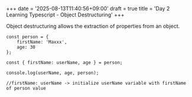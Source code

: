 +++
date = '2025-08-13T11:40:56+09:00'
draft = true
title = 'Day 2 Learning Typescript -  Object Destructuring'
+++

Object destructuring allows the extraction of properties from an object.

```
const person = {
    firstName: 'Maxxx',
    age: 30
};

const { firstName: userName, age } = person;

console.log(userName, age, person);

//firstName: userName -> initialize userName variable with firstName of person value
```
